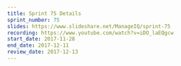 ```yaml
---
title: Sprint 75 Details
sprint_number: 75
slides: https://www.slideshare.net/ManageIQ/sprint-75
recording: https://www.youtube.com/watch?v=iDO_laEQgcw
start_date: 2017-11-28
end_date: 2017-12-11
review_date: 2017-12-13
---
```

